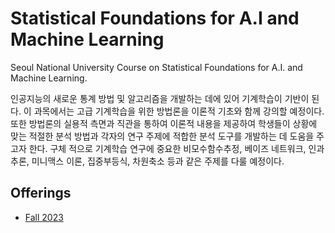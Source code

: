 <link rel="stylesheet" href="sp17/theme/css/main.css" />
<link rel="icon" type="image/x-icon" href="/favicon.ico">

Statistical Foundations for A.I and Machine Learning 
====

Seoul National University Course on Statistical Foundations for A.I. and Machine Learning.

인공지능의 새로운 통계 방법 및 알고리즘을 개발하는 데에 있어 기계학습이 기반이 된다. 이 과목에서는 고급 기계학습을 위한 방법론을 이론적 기초와 함께 강의할 예정이다. 또한 방법론의 실용적 측면과 직관을 통하여 이론적 내용을 제공하여 학생들이 상황에 맞는 적절한 분석 방법과 각자의 연구 주제에 적합한 분석 도구를 개발하는 데 도움을 주고자 한다. 구체 적으로 기계학습 연구에 중요한 비모수함수추정, 베이즈 네트워크, 인과추론, 미니맥스 이론, 집중부등식, 차원축소 등과 같은 주제를 다룰 예정이다.

Offerings
----


-  [Fall 2023](https://sfamsnu.github.io/fall23/)
